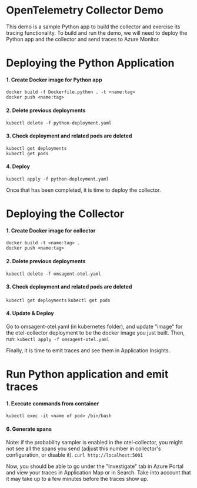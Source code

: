 # OpenTelemetry Collector Demo

This demo is a sample Python app to build the collector and exercise its tracing functionality. To build and run the demo, we will need to deploy the Python app and the collector and send traces to Azure Monitor. 

# Deploying the Python Application
#### 1. Create Docker image for Python app
`docker build -f Dockerfile.python . -t <name:tag>` <br/>
`docker push <name:tag>` <br/>

#### 2. Delete previous deployments
`kubectl delete -f python-deployment.yaml`<br/>

#### 3. Check deployment and related pods are deleted
`kubectl get deployments`<br/>
`kubectl get pods`<br/>

#### 4. Deploy
`kubectl apply -f python-deployment.yaml`<br/>

Once that has been completed, it is time to deploy the collector.

# Deploying the Collector

#### 1. Create Docker image for collector
`docker build -t <name:tag> .` <br/>
`docker push <name:tag>` <br/>

#### 2. Delete previous deployments
`kubectl delete -f omsagent-otel.yaml`<br/>

#### 3. Check deployment and related pods are deleted
`kubectl get deployments`
`kubectl get pods`<br/>

#### 4. Update & Deploy
Go to omsagent-otel.yaml (in kubernetes folder), and update "image" for the otel-collector deployment to be the docker image you just built. Then, run:
`kubectl apply -f omsagent-otel.yaml`<br/>

Finally, it is time to emit traces and see them in Application Insights.

# Run Python application and emit traces
#### 1. Execute commands from container
`kubectl exec -it <name of pod> /bin/bash`<br/>

#### 6. Generate spans
Note: if the probability sampler is enabled in the otel-collector, you might not see all the spans you send (adjust this number in collector's configuration, or disable it).
`curl http://localhost:5001`<br/>

Now, you should be able to go under the "Investigate" tab in Azure Portal and view your traces in Application Map or in Search. Take into account that it may take up to a few minutes before the traces show up.
